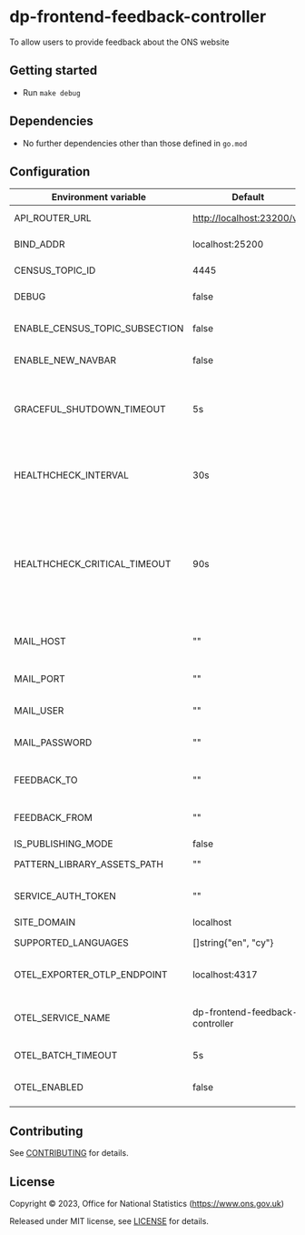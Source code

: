 # dp-frontend-feedback-controller

To allow users to provide feedback about the ONS website

## Getting started

- Run `make debug`

## Dependencies

- No further dependencies other than those defined in `go.mod`

## Configuration

| Environment variable           | Default                         | Description                                                                                                        |
| ------------------------------ | ------------------------------- | ------------------------------------------------------------------------------------------------------------------ |
| API_ROUTER_URL                 | <http://localhost:23200/v1>     | The URL of the [dp-api-router](https://github.com/ONSdigital/dp-api-router)                                        |
| BIND_ADDR                      | localhost:25200                 | The host and port to bind to                                                                                       |
| CENSUS_TOPIC_ID                | 4445                            | The census topic id                                                                                                |
| DEBUG                          | false                           | Enable debug mode                                                                                                  |
| ENABLE_CENSUS_TOPIC_SUBSECTION | false                           | Enable census topic subsection                                                                                     |
| ENABLE_NEW_NAVBAR              | false                           | Enable new navigation bar                                                                                          |
| GRACEFUL_SHUTDOWN_TIMEOUT      | 5s                              | The graceful shutdown timeout in seconds (`time.Duration` format)                                                  |
| HEALTHCHECK_INTERVAL           | 30s                             | Time between self-healthchecks (`time.Duration` format)                                                            |
| HEALTHCHECK_CRITICAL_TIMEOUT   | 90s                             | Time to wait until an unhealthy dependent propagates its state to make this app unhealthy (`time.Duration` format) |
| MAIL_HOST                      | ""                              | The host for the mail server.                                                                                      |
| MAIL_PORT                      | ""                              | The port for the mail server.                                                                                      |
| MAIL_USER                      | ""                              | A user on the mail server.                                                                                         |
| MAIL_PASSWORD                  | ""                              | The password for the mail server user.                                                                             |
| FEEDBACK_TO                    | ""                              | Receiver email address for feedback.                                                                               |
| FEEDBACK_FROM                  | ""                              | Sender email address for feedback.                                                                                 |
| IS_PUBLISHING_MODE             | false                           |                                                                                                                    |
| PATTERN_LIBRARY_ASSETS_PATH    | ""                              | Pattern library location                                                                                           |
| SERVICE_AUTH_TOKEN             | ""                              | Service authorisation token                                                                                        |
| SITE_DOMAIN                    | localhost                       |                                                                                                                    |
| SUPPORTED_LANGUAGES            | []string{"en", "cy"}            | Supported languages                                                                                                |
| OTEL_EXPORTER_OTLP_ENDPOINT    | localhost:4317                  | Endpoint for OpenTelemetry service                                                                                 |
| OTEL_SERVICE_NAME              | dp-frontend-feedback-controller | Label of service for OpenTelemetry service                                                                         |
| OTEL_BATCH_TIMEOUT             | 5s                              | Timeout for OpenTelemetry                                                                                          |
| OTEL_ENABLED                   | false                           | Feature flag to enable OpenTelemetry

## Contributing

See [CONTRIBUTING](CONTRIBUTING.md) for details.

## License

Copyright © 2023, Office for National Statistics (<https://www.ons.gov.uk>)

Released under MIT license, see [LICENSE](LICENSE.md) for details.
